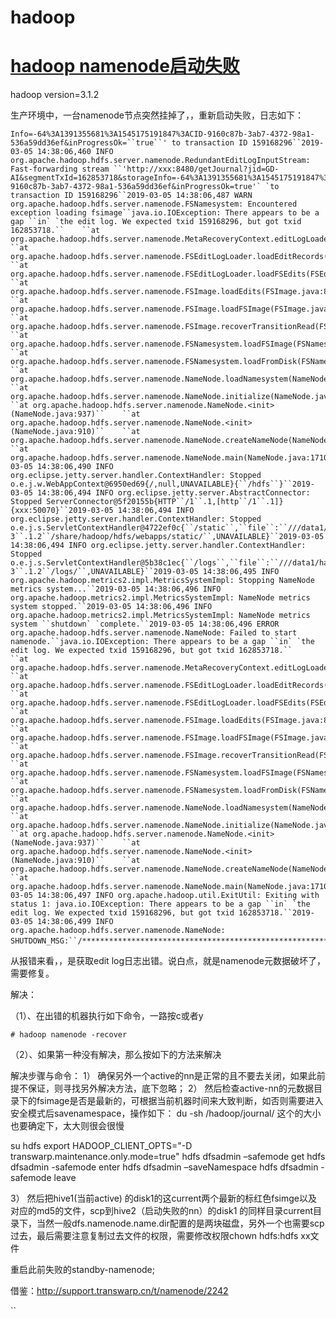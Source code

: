 # hadoop

# [hadoop namenode启动失败](https://www.cnblogs.com/yjt1993/p/10476933.html)

hadoop version=3.1.2

生产环境中，一台namenode节点突然挂掉了，，重新启动失败，日志如下：

```
Info=-64%3A1391355681%3A1545175191847%3ACID-9160c87b-3ab7-4372-98a1-536a59dd36ef&inProgressOk=``true``' to transaction ID 159168296``2019-03-05 14:38:06,460 INFO org.apache.hadoop.hdfs.server.namenode.RedundantEditLogInputStream: Fast-forwarding stream ``'http://xxx:8480/getJournal?jid=GD-AI&segmentTxId=162853718&storageInfo=-64%3A1391355681%3A1545175191847%3ACID-9160c87b-3ab7-4372-98a1-536a59dd36ef&inProgressOk=true'` `to transaction ID 159168296``2019-03-05 14:38:06,487 WARN org.apache.hadoop.hdfs.server.namenode.FSNamesystem: Encountered exception loading fsimage``java.io.IOException: There appears to be a gap ``in` `the edit log. We expected txid 159168296, but got txid 162853718.``    ``at org.apache.hadoop.hdfs.server.namenode.MetaRecoveryContext.editLogLoaderPrompt(MetaRecoveryContext.java:94)``    ``at org.apache.hadoop.hdfs.server.namenode.FSEditLogLoader.loadEditRecords(FSEditLogLoader.java:238)``    ``at org.apache.hadoop.hdfs.server.namenode.FSEditLogLoader.loadFSEdits(FSEditLogLoader.java:160)``    ``at org.apache.hadoop.hdfs.server.namenode.FSImage.loadEdits(FSImage.java:890)``    ``at org.apache.hadoop.hdfs.server.namenode.FSImage.loadFSImage(FSImage.java:745)``    ``at org.apache.hadoop.hdfs.server.namenode.FSImage.recoverTransitionRead(FSImage.java:323)``    ``at org.apache.hadoop.hdfs.server.namenode.FSNamesystem.loadFSImage(FSNamesystem.java:1097)``    ``at org.apache.hadoop.hdfs.server.namenode.FSNamesystem.loadFromDisk(FSNamesystem.java:714)``    ``at org.apache.hadoop.hdfs.server.namenode.NameNode.loadNamesystem(NameNode.java:632)``    ``at org.apache.hadoop.hdfs.server.namenode.NameNode.initialize(NameNode.java:694)``    ``at org.apache.hadoop.hdfs.server.namenode.NameNode.<init>(NameNode.java:937)``    ``at org.apache.hadoop.hdfs.server.namenode.NameNode.<init>(NameNode.java:910)``    ``at org.apache.hadoop.hdfs.server.namenode.NameNode.createNameNode(NameNode.java:1643)``    ``at org.apache.hadoop.hdfs.server.namenode.NameNode.main(NameNode.java:1710)``2019-03-05 14:38:06,490 INFO org.eclipse.jetty.server.handler.ContextHandler: Stopped o.e.j.w.WebAppContext@6950ed69{/,null,UNAVAILABLE}{``/hdfs``}``2019-03-05 14:38:06,494 INFO org.eclipse.jetty.server.AbstractConnector: Stopped ServerConnector@5f20155b{HTTP``/1``.1,[http``/1``.1]}{xxx:50070}``2019-03-05 14:38:06,494 INFO org.eclipse.jetty.server.handler.ContextHandler: Stopped o.e.j.s.ServletContextHandler@4722ef0c{``/static``,``file``:``///data1/hadoop/hadoop-3``.1.2``/share/hadoop/hdfs/webapps/static/``,UNAVAILABLE}``2019-03-05 14:38:06,494 INFO org.eclipse.jetty.server.handler.ContextHandler: Stopped o.e.j.s.ServletContextHandler@5b38c1ec{``/logs``,``file``:``///data1/hadoop/hadoop-3``.1.2``/logs/``,UNAVAILABLE}``2019-03-05 14:38:06,495 INFO org.apache.hadoop.metrics2.impl.MetricsSystemImpl: Stopping NameNode metrics system...``2019-03-05 14:38:06,496 INFO org.apache.hadoop.metrics2.impl.MetricsSystemImpl: NameNode metrics system stopped.``2019-03-05 14:38:06,496 INFO org.apache.hadoop.metrics2.impl.MetricsSystemImpl: NameNode metrics system ``shutdown` `complete.``2019-03-05 14:38:06,496 ERROR org.apache.hadoop.hdfs.server.namenode.NameNode: Failed to start namenode.``java.io.IOException: There appears to be a gap ``in` `the edit log. We expected txid 159168296, but got txid 162853718.``    ``at org.apache.hadoop.hdfs.server.namenode.MetaRecoveryContext.editLogLoaderPrompt(MetaRecoveryContext.java:94)``    ``at org.apache.hadoop.hdfs.server.namenode.FSEditLogLoader.loadEditRecords(FSEditLogLoader.java:238)``    ``at org.apache.hadoop.hdfs.server.namenode.FSEditLogLoader.loadFSEdits(FSEditLogLoader.java:160)``    ``at org.apache.hadoop.hdfs.server.namenode.FSImage.loadEdits(FSImage.java:890)``    ``at org.apache.hadoop.hdfs.server.namenode.FSImage.loadFSImage(FSImage.java:745)``    ``at org.apache.hadoop.hdfs.server.namenode.FSImage.recoverTransitionRead(FSImage.java:323)``    ``at org.apache.hadoop.hdfs.server.namenode.FSNamesystem.loadFSImage(FSNamesystem.java:1097)``    ``at org.apache.hadoop.hdfs.server.namenode.FSNamesystem.loadFromDisk(FSNamesystem.java:714)``    ``at org.apache.hadoop.hdfs.server.namenode.NameNode.loadNamesystem(NameNode.java:632)``    ``at org.apache.hadoop.hdfs.server.namenode.NameNode.initialize(NameNode.java:694)``    ``at org.apache.hadoop.hdfs.server.namenode.NameNode.<init>(NameNode.java:937)``    ``at org.apache.hadoop.hdfs.server.namenode.NameNode.<init>(NameNode.java:910)``    ``at org.apache.hadoop.hdfs.server.namenode.NameNode.createNameNode(NameNode.java:1643)``    ``at org.apache.hadoop.hdfs.server.namenode.NameNode.main(NameNode.java:1710)``2019-03-05 14:38:06,497 INFO org.apache.hadoop.util.ExitUtil: Exiting with status 1: java.io.IOException: There appears to be a gap ``in` `the edit log. We expected txid 159168296, but got txid 162853718.``2019-03-05 14:38:06,499 INFO org.apache.hadoop.hdfs.server.namenode.NameNode: SHUTDOWN_MSG:``/************************************************************c　
```

 

从报错来看，，是获取edit log日志出错。说白点，就是namenode元数据破坏了，需要修复。

解决：

（1）、在出错的机器执行如下命令，一路按c或者y

```
# hadoop namenode -recover
```

（2）、如果第一种没有解决，那么按如下的方法来解决

解决步骤与命令：
1） 确保另外一个active的nn是正常的且不要去关闭，如果此前提不保证，则寻找另外解决方法，底下忽略；
2） 然后检查active-nn的元数据目录下的fsimage是否是最新的，可根据当前机器时间来大致判断，如否则需要进入安全模式后savenamespace，操作如下：
du -sh /hadoop/journal/ 这个的大小也要确定下，太大则很会很慢

su hdfs
export HADOOP_CLIENT_OPTS="-D transwarp.maintenance.only.mode=true"
hdfs dfsadmin –safemode get
hdfs dfsadmin -safemode enter
hdfs dfsadmin –saveNamespace
hdfs dfsadmin -safemode leave

3） 然后把hive1(当前active) 的disk1的这current两个最新的标红色fsimge以及对应的md5的文件，scp到hive2（启动失败的nn）的disk1 的同样目录current目录下，当然一般dfs.namenode.name.dir配置的是两块磁盘，另外一个也需要scp过去，最后需要注意复制过去文件的权限，需要修改权限chown hdfs:hdfs xx文件

重启此前失败的standby-namenode;

 

 

借鉴：http://support.transwarp.cn/t/namenode/2242

 ``